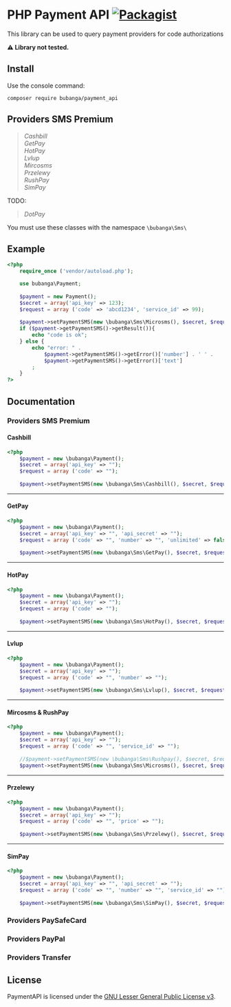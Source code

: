 

# PHP Payment API [![Packagist](https://img.shields.io/packagist/dt/bubanga/payment_api.svg)](https://packagist.org/packages/xpaw/php-minecraft-query)

This library can be used to query payment providers for code authorizations

**:warning: Library not tested.**

## Install

Use the console command:

```text
composer require bubanga/payment_api
```

## Providers SMS Premium

> *Cashbill*<br>
> *GetPay*<br>
> *HotPay*<br>
> *Lvlup*<br>
> *Mircosms*<br>
> *Przelewy*<br>
> *RushPay*<br>
> *SimPay*

TODO:

> *DotPay*

You must use these classes with the namespace `\bubanga\Sms\`

## Example
```php
<?php
    require_once ('vendor/autoload.php');

    use bubanga\Payment;
	
    $payment = new Payment();
    $secret = array('api_key' => 123);
    $request = array ('code' => 'abcd1234', 'service_id' => 99);
	
    $payment->setPaymentSMS(new \bubanga\Sms\Microsms(), $secret, $request);
    if ($payment->getPaymentSMS()->getResult()){
        echo "code is ok";
    } else {
        echo "error: " . 
            $payment->getPaymentSMS()->getError()['number'] . ' ' . 
            $payment->getPaymentSMS()->getError()['text']
        ;
    }
?>
```

## Documentation
### Providers SMS Premium
#### Cashbill
```php
<?php
    $payment = new \bubanga\Payment();
    $secret = array('api_key' => "");
    $request = array ('code' => "");
	
    $payment->setPaymentSMS(new \bubanga\Sms\Cashbill(), $secret, $request);
```
---
#### GetPay
```php
<?php
    $payment = new \bubanga\Payment();
    $secret = array('api_key' => "", 'api_secret' => "");
    $request = array ('code' => "", 'number' => "", 'unlimited' => false);
	
    $payment->setPaymentSMS(new \bubanga\Sms\GetPay(), $secret, $request);
```
---
#### HotPay
```php
<?php
    $payment = new \bubanga\Payment();
    $secret = array('api_key' => "");
    $request = array ('code' => "");
	
    $payment->setPaymentSMS(new \bubanga\Sms\HotPay(), $secret, $request);
```
---
#### Lvlup
```php
<?php
    $payment = new \bubanga\Payment();
    $secret = array('api_key' => "");
    $request = array ('code' => "", 'number' => "");
	
    $payment->setPaymentSMS(new \bubanga\Sms\Lvlup(), $secret, $request);
```
---
#### Mircosms & RushPay
```php
<?php
    $payment = new \bubanga\Payment();
    $secret = array('api_key' => "");
    $request = array ('code' => "", 'service_id' => "");
	
    //$payment->setPaymentSMS(new \bubanga\Sms\Rushpay(), $secret, $request); or
    $payment->setPaymentSMS(new \bubanga\Sms\Microsms(), $secret, $request);
```
---
#### Przelewy
```php
<?php
    $payment = new \bubanga\Payment();
    $secret = array('api_key' => "");
    $request = array ('code' => "", 'price' => "");
	
    $payment->setPaymentSMS(new \bubanga\Sms\Przelewy(), $secret, $request);
```
---
#### SimPay
```php
<?php
    $payment = new \bubanga\Payment();
    $secret = array('api_key' => "", 'api_secret' => "");
    $request = array ('code' => "", 'number' => "", 'service_id' => "");
	
    $payment->setPaymentSMS(new \bubanga\Sms\SimPay(), $secret, $request);
```
### Providers PaySafeCard
### Providers PayPal
### Providers Transfer
## License
PaymentAPI is licensed under the [GNU Lesser General Public License v3](LICENSE).